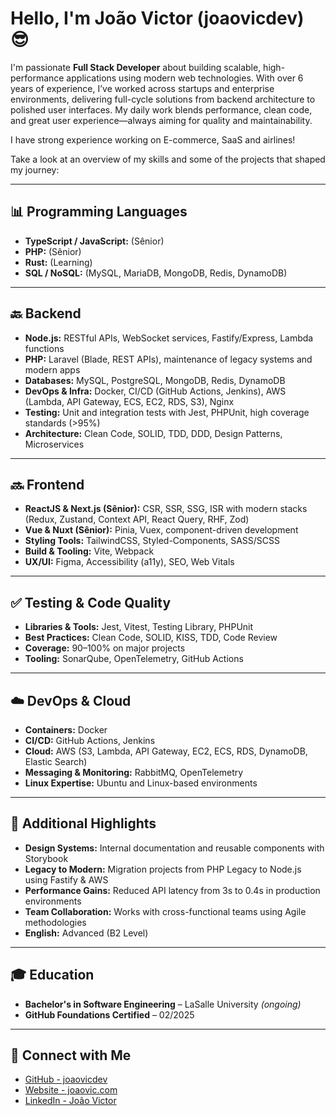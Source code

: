 # Hello, I'm João Victor (joaovicdev) 😎

I'm passionate **Full Stack Developer** about building scalable, high-performance applications using modern web technologies. With over 6 years of experience, I’ve worked across startups and enterprise environments, delivering full-cycle solutions from backend architecture to polished user interfaces. My daily work blends performance, clean code, and great user experience—always aiming for quality and maintainability.

I have strong experience working on E-commerce, SaaS and airlines!

Take a look at an overview of my skills and some of the projects that shaped my journey:

---

## 📊 Programming Languages

- **TypeScript / JavaScript:** (Sênior)  
- **PHP:** (Sênior)  
- **Rust:** (Learning)  
- **SQL / NoSQL:** (MySQL, MariaDB, MongoDB, Redis, DynamoDB)

---

## 🔙 Backend

- **Node.js:** RESTful APIs, WebSocket services, Fastify/Express, Lambda functions  
- **PHP:** Laravel (Blade, REST APIs), maintenance of legacy systems and modern apps  
- **Databases:** MySQL, PostgreSQL, MongoDB, Redis, DynamoDB  
- **DevOps & Infra:** Docker, CI/CD (GitHub Actions, Jenkins), AWS (Lambda, API Gateway, ECS, EC2, RDS, S3), Nginx  
- **Testing:** Unit and integration tests with Jest, PHPUnit, high coverage standards (>95%)  
- **Architecture:** Clean Code, SOLID, TDD, DDD, Design Patterns, Microservices

---

## 🔜 Frontend

- **ReactJS & Next.js (Sênior):** CSR, SSR, SSG, ISR with modern stacks (Redux, Zustand, Context API, React Query, RHF, Zod)  
- **Vue & Nuxt (Sênior):** Pinia, Vuex, component-driven development  
- **Styling Tools:** TailwindCSS, Styled-Components, SASS/SCSS  
- **Build & Tooling:** Vite, Webpack  
- **UX/UI:** Figma, Accessibility (a11y), SEO, Web Vitals

---

## ✅ Testing & Code Quality

- **Libraries & Tools:** Jest, Vitest, Testing Library, PHPUnit  
- **Best Practices:** Clean Code, SOLID, KISS, TDD, Code Review  
- **Coverage:** 90–100% on major projects  
- **Tooling:** SonarQube, OpenTelemetry, GitHub Actions

---

## ☁️ DevOps & Cloud

- **Containers:** Docker  
- **CI/CD:** GitHub Actions, Jenkins  
- **Cloud:** AWS (S3, Lambda, API Gateway, EC2, ECS, RDS, DynamoDB, Elastic Search)  
- **Messaging & Monitoring:** RabbitMQ, OpenTelemetry  
- **Linux Expertise:** Ubuntu and Linux-based environments  

---

## 🧠 Additional Highlights

- **Design Systems:** Internal documentation and reusable components with Storybook  
- **Legacy to Modern:** Migration projects from PHP Legacy to Node.js using Fastify & AWS  
- **Performance Gains:** Reduced API latency from 3s to 0.4s in production environments  
- **Team Collaboration:** Works with cross-functional teams using Agile methodologies  
- **English:** Advanced (B2 Level)  

---

## 🎓 Education

- **Bachelor's in Software Engineering** – LaSalle University *(ongoing)*  
- **GitHub Foundations Certified** – 02/2025  

---

## 🤝 Connect with Me

- [GitHub - joaovicdev](https://github.com/joaovicdev)  
- [Website - joaovic.com](https://joaovic.com)  
- [LinkedIn - João Victor](https://www.linkedin.com/in/joao-victor-/)  
